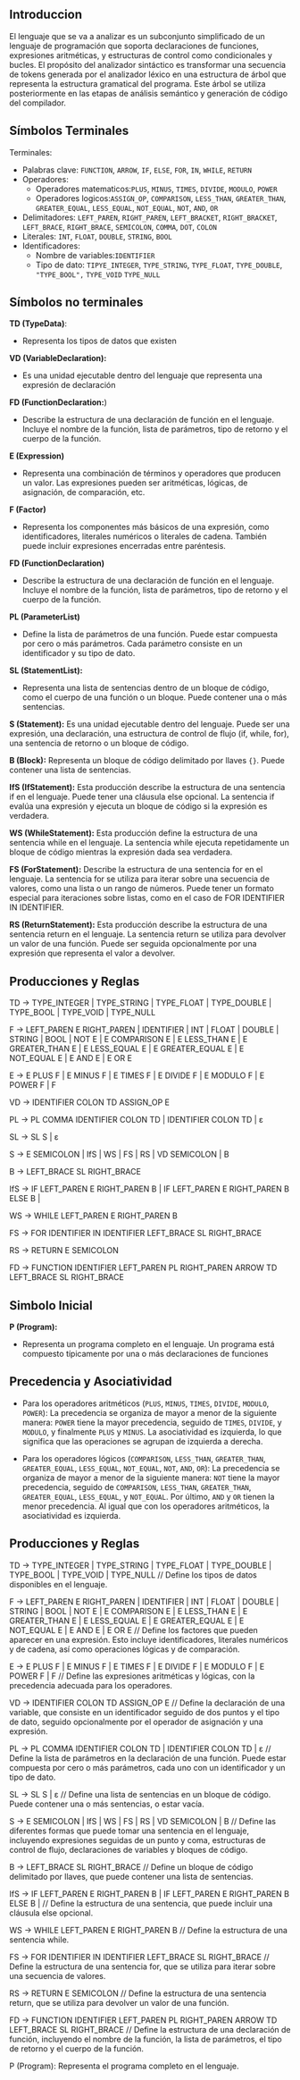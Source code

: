 ## Introduccion
El lenguaje que se va a analizar es un subconjunto simplificado de un lenguaje de programación que soporta declaraciones de funciones, expresiones aritméticas, y estructuras de control como condicionales y bucles. El propósito del analizador sintáctico es transformar una secuencia de tokens generada por el analizador léxico en una estructura de árbol que representa la estructura gramatical del programa. Este árbol se utiliza posteriormente en las etapas de análisis semántico y generación de código del compilador.

## Símbolos Terminales

Terminales:
- Palabras clave: `FUNCTION`, `ARROW`, `IF`, `ELSE`, `FOR`, `IN`, `WHILE`, `RETURN`
- Operadores:
	- Operadores matematicos:`PLUS`, `MINUS`, `TIMES`, `DIVIDE`, `MODULO`, `POWER`
	- Operadores logicos:`ASSIGN_OP`, `COMPARISON`, `LESS_THAN`, `GREATER_THAN`, `GREATER_EQUAL`, `LESS_EQUAL`, `NOT_EQUAL`, `NOT`, `AND`, `OR`
- Delimitadores: `LEFT_PAREN`, `RIGHT_PAREN`, `LEFT_BRACKET`, `RIGHT_BRACKET`, `LEFT_BRACE`, `RIGHT_BRACE`, `SEMICOLON`, `COMMA`, `DOT`, `COLON`
- Literales: `INT`, `FLOAT`, `DOUBLE`, `STRING`, `BOOL`
- Identificadores: 
	- Nombre de variables:`IDENTIFIER`
	- Tipo de dato:   `TIPYE_INTEGER`, `TYPE_STRING`, `TYPE_FLOAT`, `TYPE_DOUBLE`, `    "TYPE_BOOL",`  `TYPE_VOID`  `TYPE_NULL`

## Símbolos no terminales

**TD (TypeData)**:
- Representa los tipos de datos que existen

**VD (VariableDeclaration):**
- Es una unidad ejecutable dentro del lenguaje que representa una expresión de declaración

**FD (FunctionDeclaration:**)
- Describe la estructura de una declaración de función en el lenguaje. Incluye el nombre de la función, lista de parámetros, tipo de retorno y el cuerpo de la función.

**E (Expression)**
- Representa una combinación de términos y operadores que producen un valor. Las expresiones pueden ser aritméticas, lógicas, de asignación, de comparación, etc.

**F (Factor)**
- Representa los componentes más básicos de una expresión, como identificadores, literales numéricos o literales de cadena. También puede incluir expresiones encerradas entre paréntesis.

**FD (FunctionDeclaration)**
- Describe la estructura de una declaración de función en el lenguaje. Incluye el nombre de la función, lista de parámetros, tipo de retorno y el cuerpo de la función.

**PL (ParameterList)**
- Define la lista de parámetros de una función. Puede estar compuesta por cero o más parámetros. Cada parámetro consiste en un identificador y su tipo de dato.

**SL (StatementList):**
- Representa una lista de sentencias dentro de un bloque de código, como el cuerpo de una función o un bloque. Puede contener una o más sentencias.

**S (Statement):**
Es una unidad ejecutable dentro del lenguaje. Puede ser una expresión, una declaración, una estructura de control de flujo (if, while, for), una sentencia de retorno o un bloque de código.

**B (Block):**
Representa un bloque de código delimitado por llaves `{}`. Puede contener una lista de sentencias.

**IfS (IfStatement):**
Esta producción describe la estructura de una sentencia if en el lenguaje. Puede tener una cláusula else opcional. La sentencia if evalúa una expresión y ejecuta un bloque de código si la expresión es verdadera.

**WS (WhileStatement):**
Esta producción define la estructura de una sentencia while en el lenguaje. La sentencia while ejecuta repetidamente un bloque de código mientras la expresión dada sea verdadera.

**FS (ForStatement):**
Describe la estructura de una sentencia for en el lenguaje. La sentencia for se utiliza para iterar sobre una secuencia de valores, como una lista o un rango de números. Puede tener un formato especial para iteraciones sobre listas, como en el caso de FOR IDENTIFIER IN IDENTIFIER.

**RS (ReturnStatement):**
Esta producción describe la estructura de una sentencia return en el lenguaje. La sentencia return se utiliza para devolver un valor de una función. Puede ser seguida opcionalmente por una expresión que representa el valor a devolver.
## Producciones y Reglas
TD -> TYPE_INTEGER | TYPE_STRING | TYPE_FLOAT | TYPE_DOUBLE | TYPE_BOOL | TYPE_VOID | TYPE_NULL

F -> LEFT_PAREN E RIGHT_PAREN | IDENTIFIER | INT | FLOAT | DOUBLE | STRING | BOOL | NOT E | E COMPARISON E | E LESS_THAN E | E GREATER_THAN E | E LESS_EQUAL E | E GREATER_EQUAL E | E NOT_EQUAL E | E AND E | E OR E

E -> E PLUS F | E MINUS F | E TIMES F | E DIVIDE F | E MODULO F | E POWER F | F

VD -> IDENTIFIER COLON TD  ASSIGN_OP E

PL -> PL COMMA IDENTIFIER COLON TD | IDENTIFIER COLON TD | ε

SL -> SL S | ε

S -> E SEMICOLON | IfS | WS | FS | RS | VD SEMICOLON | B

B -> LEFT_BRACE SL RIGHT_BRACE

IfS -> IF LEFT_PAREN E RIGHT_PAREN B | IF LEFT_PAREN E RIGHT_PAREN B ELSE B |

WS -> WHILE LEFT_PAREN E RIGHT_PAREN B 

FS -> FOR IDENTIFIER IN IDENTIFIER LEFT_BRACE SL RIGHT_BRACE 

RS -> RETURN E SEMICOLON

FD -> FUNCTION IDENTIFIER LEFT_PAREN PL RIGHT_PAREN ARROW TD LEFT_BRACE SL RIGHT_BRACE

## Simbolo Inicial

**P (Program):**
- Representa un programa completo en el lenguaje. Un programa está compuesto típicamente por una o más declaraciones de funciones

## Precedencia y Asociatividad

- Para los operadores aritméticos (`PLUS`, `MINUS`, `TIMES`, `DIVIDE`, `MODULO`, `POWER`): La precedencia se organiza de mayor a menor de la siguiente manera: `POWER` tiene la mayor precedencia, seguido de `TIMES`, `DIVIDE`, y `MODULO`, y finalmente `PLUS` y `MINUS`. La asociatividad es izquierda, lo que significa que las operaciones se agrupan de izquierda a derecha.
  
- Para los operadores lógicos (`COMPARISON`, `LESS_THAN`, `GREATER_THAN`, `GREATER_EQUAL`, `LESS_EQUAL`, `NOT_EQUAL`, `NOT`, `AND`, `OR`): La precedencia se organiza de mayor a menor de la siguiente manera: `NOT` tiene la mayor precedencia, seguido de `COMPARISON`, `LESS_THAN`, `GREATER_THAN`, `GREATER_EQUAL`, `LESS_EQUAL`, y `NOT_EQUAL`. Por último, `AND` y `OR` tienen la menor precedencia. Al igual que con los operadores aritméticos, la asociatividad es izquierda.

## Producciones y Reglas

TD -> TYPE_INTEGER | TYPE_STRING | TYPE_FLOAT | TYPE_DOUBLE | TYPE_BOOL | TYPE_VOID | TYPE_NULL
// Define los tipos de datos disponibles en el lenguaje.

F -> LEFT_PAREN E RIGHT_PAREN | IDENTIFIER | INT | FLOAT | DOUBLE | STRING | BOOL | NOT E | E COMPARISON E | E LESS_THAN E | E GREATER_THAN E | E LESS_EQUAL E | E GREATER_EQUAL E | E NOT_EQUAL E | E AND E | E OR E
// Define los factores que pueden aparecer en una expresión. Esto incluye identificadores, literales numéricos y de cadena, así como operaciones lógicas y de comparación.

E -> E PLUS F | E MINUS F | E TIMES F | E DIVIDE F | E MODULO F | E POWER F | F
// Define las expresiones aritméticas y lógicas, con la precedencia adecuada para los operadores.

VD -> IDENTIFIER COLON TD  ASSIGN_OP E
// Define la declaración de una variable, que consiste en un identificador seguido de dos puntos y el tipo de dato, seguido opcionalmente por el operador de asignación y una expresión.

PL -> PL COMMA IDENTIFIER COLON TD | IDENTIFIER COLON TD | ε
// Define la lista de parámetros en la declaración de una función. Puede estar compuesta por cero o más parámetros, cada uno con un identificador y un tipo de dato.

SL -> SL S | ε
// Define una lista de sentencias en un bloque de código. Puede contener una o más sentencias, o estar vacía.

S -> E SEMICOLON | IfS | WS | FS | RS | VD SEMICOLON | B
// Define las diferentes formas que puede tomar una sentencia en el lenguaje, incluyendo expresiones seguidas de un punto y coma, estructuras de control de flujo, declaraciones de variables y bloques de código.

B -> LEFT_BRACE SL RIGHT_BRACE
// Define un bloque de código delimitado por llaves, que puede contener una lista de sentencias.

IfS -> IF LEFT_PAREN E RIGHT_PAREN B | IF LEFT_PAREN E RIGHT_PAREN B ELSE B |
// Define la estructura de una sentencia, que puede incluir una cláusula else opcional.

WS -> WHILE LEFT_PAREN E RIGHT_PAREN B 
// Define la estructura de una sentencia while.

FS -> FOR IDENTIFIER IN IDENTIFIER LEFT_BRACE SL RIGHT_BRACE 
// Define la estructura de una sentencia for, que se utiliza para iterar sobre una secuencia de valores.

RS -> RETURN E SEMICOLON
// Define la estructura de una sentencia return, que se utiliza para devolver un valor de una función.

FD -> FUNCTION IDENTIFIER LEFT_PAREN PL RIGHT_PAREN ARROW TD LEFT_BRACE SL RIGHT_BRACE
// Define la estructura de una declaración de función, incluyendo el nombre de la función, la lista de parámetros, el tipo de retorno y el cuerpo de la función.

P (Program): Representa el programa completo en el lenguaje. 
